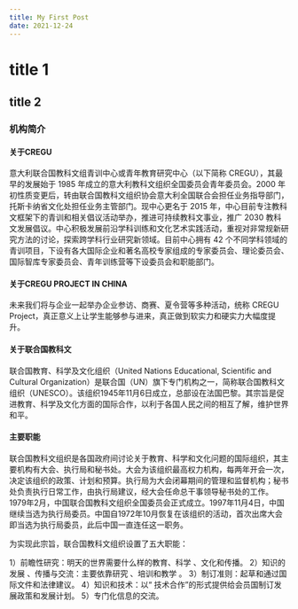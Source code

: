 ```yaml
---
title: My First Post
date: 2021-12-24
---
```


# title 1
## title 2

### 机构简介

#### 关于CREGU

意大利联合国教科文组青训中心或青年教育研究中心（以下简称 CREGU），其最早的发展始于 1985 年成立的意大利教科文组织全国委员会青年委员会。2000 年初性质变更后，转由联合国教科文组织协会意大利全国联合会担任业务指导部门，托斯卡纳省文化处担任业务主管部门。现中心更名于 2015 年，中心目前专注教科文框架下的青训和相关倡议活动举办，推进可持续教科文事业，推广 2030 教科文发展倡议。中心积极发展前沿学科训练和文化艺术实践活动，重视对非常规新研究方法的讨论，探索跨学科行业研究新领域。目前中心拥有 42 个不同学科领域的青训项目，下设有各大国际企业和著名高校专家组成的专家委员会、理论委员会、国际智库专家委员会、青年训练营等下设委员会和职能部门。

#### 关于CREGU PROJECT IN CHINA

未来我们将与企业一起举办企业参访、商赛、夏令营等多种活动，统称 CREGU Project，真正意义上让学生能够参与进来，真正做到软实力和硬实力大幅度提升。

#### 关于联合国教科文

联合国教育、科学及文化组织（United Nations Educational, Scientific and Cultural Organization）是联合国（UN）旗下专门机构之一，简称联合国教科文组织（UNESCO）。该组织1945年11月6日成立，总部设在法国巴黎。其宗旨是促进教育、科学及文化方面的国际合作，以利于各国人民之间的相互了解，维护世界和平。

#### 主要职能

联合国教科文组织是各国政府间讨论关于教育、科学和文化问题的国际组织，其主要机构有大会、执行局和秘书处。大会为该组织最高权力机构，每两年开会一次，决定该组织的政策、计划和预算。执行局为大会闭幕期间的管理和监督机构；秘书处负责执行日常工作，由执行局建议，经大会任命总干事领导秘书处的工作。1979年2月，中国联合国教科文组织全国委员会正式成立。1997年11月4日，中国继续当选为执行局委员。中国自1972年10月恢复在该组织的活动，首次出席大会即当选为执行局委员，此后中国一直连任这一职务。

为实现此宗旨，联合国教科文组织设置了五大职能：

1）前瞻性研究：明天的世界需要什么样的教育、科学 、文化和传播。
2）知识的发展 、传播与交流：主要依靠研究 、培训和教学 。
3）制订准则：起草和通过国际文件和法律建议。
4）知识和技术：以“ 技术合作”的形式提供给会员国制订发展政策和发展计划。
5）专门化信息的交流。
